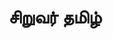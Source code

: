 ---
layout: tagpage
title: "சிறுவர் தமிழ்"
tag: சிறுவர் தமிழ்
description: "சிறுவர் தமிழ் தொடர்புடைய நூல்கள்/கட்டுரைகள்"
robots: noindex
---